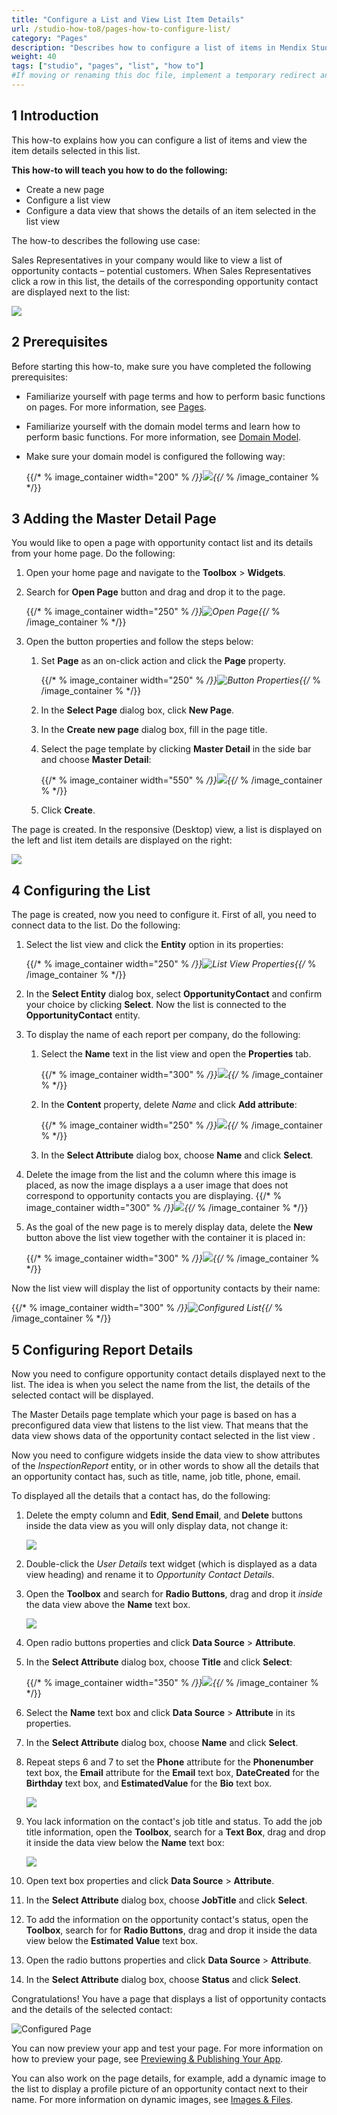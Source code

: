 ```yaml
---
title: "Configure a List and View List Item Details"
url: /studio-how-to8/pages-how-to-configure-list/
category: "Pages"
description: "Describes how to configure a list of items in Mendix Studio."
weight: 40
tags: ["studio", "pages", "list", "how to"]
#If moving or renaming this doc file, implement a temporary redirect and let the respective team know they should update the URL in the product. See Mapping to Products for more details.
---
```


## 1 Introduction 

This how-to explains how you can configure a list of items and view the item details selected in this list. 

**This how-to will teach you how to do the following:**

* Create a new page
* Configure a list view
* Configure a data view that shows the details of an item selected in the list view

The how-to describes the following use case: 

Sales Representatives in your company would like to view a list of opportunity contacts – potential customers. When Sales Representatives click a row in this list, the details of the corresponding opportunity contact are displayed next to the list:

![](/attachments/studio-how-to8/pages/pages-how-to-configure-list/configured-page.png)

## 2 Prerequisites

Before starting this how-to, make sure you have completed the following prerequisites:

* Familiarize yourself with page terms and how to perform basic functions on pages. For more information, see [Pages](/studio8/page-editor/). 

* Familiarize yourself with the domain model terms and learn how to perform basic functions. For more information, see [Domain Model](/studio8/domain-models/).

* Make sure your domain model is configured the following way:

    {{/* % image_container width="200" % */}}![](/attachments/studio-how-to8/pages/pages-how-to-configure-list/domain-model.png){{/* % /image_container % */}} 

## 3 Adding the Master Detail Page

You would like to open a page with opportunity contact list and its details from your home page. Do the following:

1. Open your home page and navigate to the **Toolbox** > **Widgets**.

2. Search for **Open Page** button and drag and drop it to the page.

	{{/* % image_container width="250" % */}}![Open Page](/attachments/studio-how-to8/pages/pages-how-to-configure-list/open-page-button.png){{/* % /image_container % */}}

3. Open the button properties and follow the steps below:

    1. Set **Page** as an on-click action and click the **Page** property.

    	{{/* % image_container width="250" % */}}![Button Properties](/attachments/studio-how-to8/pages/pages-how-to-configure-list/button-properties.png){{/* % /image_container % */}}

    2.  In the **Select Page** dialog box, click **New Page**.

    3.  In the **Create new page** dialog box, fill in the page title. 

    4. Select the page template by clicking **Master Detail** in the side bar and choose **Master Detail**:

    	{{/* % image_container width="550" % */}}![](/attachments/studio-how-to8/pages/pages-how-to-configure-list/create-master-detail.png){{/* % /image_container % */}}

    5. Click **Create**.


The page is created. In the responsive (Desktop) view, a list is displayed on the left and list item details are displayed on the right:

![](/attachments/studio-how-to8/pages/pages-how-to-configure-list/master-details.png) 

## 4 Configuring the List

The page is created, now you need to configure it. First of all, you need to connect data to the list. Do the following:

1. Select the list view and click the **Entity** option in its properties:

	{{/* % image_container width="250" % */}}![List View Properties](/attachments/studio-how-to8/pages/pages-how-to-configure-list/list-view-entity.png){{/* % /image_container % */}}

2. In the **Select Entity** dialog box, select **OpportunityContact** and confirm your choice by clicking **Select**. Now the list is connected to the **OpportunityContact** entity. 

3. To display the name of each report per company, do the following:

    1. Select the **Name** text in the list view and open the **Properties** tab.

    	{{/* % image_container width="300" % */}}![](/attachments/studio-how-to8/pages/pages-how-to-configure-list/text.png){{/* % /image_container % */}}

    2. In the **Content** property, delete *Name* and click **Add attribute**:

    	{{/* % image_container width="250" % */}}![](/attachments/studio-how-to8/pages/pages-how-to-configure-list/text-content.png){{/* % /image_container % */}}

    3. In the **Select Attribute** dialog box, choose **Name** and click **Select**. 

4. Delete the image from the list and the column where this image is placed, as now the image displays a a user image that does not correspond to opportunity contacts you are displaying.
    {{/* % image_container width="300" % */}}![](/attachments/studio-how-to8/pages/pages-how-to-configure-list/list-with-no-image.png){{/* % /image_container % */}}

5. As the goal of the new page is to merely display data, delete the **New** button above the list view together with the container it is placed in:

    {{/* % image_container width="300" % */}}![](/attachments/studio-how-to8/pages/pages-how-to-configure-list/container.png){{/* % /image_container % */}}

Now the list view will display the list of opportunity contacts by their name:

{{/* % image_container width="300" % */}}![Configured List](/attachments/studio-how-to8/pages/pages-how-to-configure-list/list-configured.png){{/* % /image_container % */}} 

## 5 Configuring Report Details

Now you need to configure opportunity contact details displayed next to the list. The idea is when you select the name from the list, the details of the selected contact will be displayed. 

The Master Details page template which your page is based on has a preconfigured data view that listens to the list view. That means that the data view shows data of the opportunity contact selected in the list view . 

Now you need to configure widgets inside the data view to show attributes of the *InspectionReport* entity, or in other words to show all the details that an opportunity contact has, such as title, name, job title, phone, email. 

To displayed all the details that a contact has, do the following:

1. Delete the empty column and **Edit**, **Send Email**, and **Delete** buttons inside the data view as you will only display data, not change it:

    ![](/attachments/studio-how-to8/pages/pages-how-to-configure-list/data-view-buttons.png)

2. Double-click the *User Details* text widget (which is displayed as a data view heading) and rename it to *Opportunity Contact Details*. 

3. Open the **Toolbox** and search for **Radio Buttons**, drag and drop it *inside* the data view above the **Name** text box.

    ![](/attachments/studio-how-to8/pages/pages-how-to-configure-list/radio-buttons.png)

4. Open radio buttons properties and click **Data Source** > **Attribute**.

5. In the **Select Attribute** dialog box, choose **Title** and click **Select**:

    {{/* % image_container width="350" % */}}![](/attachments/studio-how-to8/pages/pages-how-to-configure-list/title.png){{/* % /image_container % */}}

6. Select the **Name** text box and click **Data Source** > **Attribute** in its properties. 

7. In the **Select Attribute** dialog box, choose **Name** and click **Select**.

8. Repeat steps 6 and 7 to set the **Phone** attribute for the **Phonenumber** text box, the **Email** attribute for the **Email** text box, **DateCreated**  for the **Birthday** text box, and **EstimatedValue** for the **Bio** text box. 

    ![](/attachments/studio-how-to8/pages/pages-how-to-configure-list/attributes-replaced.png)

9. You lack information on the contact's job title and status. To add the job title information, open the **Toolbox**, search for a **Text Box**, drag and drop it inside the data view below the **Name** text box:

    ![](/attachments/studio-how-to8/pages/pages-how-to-configure-list/job-title-text-box.png)

10. Open text box properties and click **Data Source** > **Attribute**. 

11. In the **Select Attribute** dialog box, choose **JobTitle** and click **Select**.

12. To add the information on the opportunity contact's status, open the **Toolbox**, search for for **Radio Buttons**, drag and drop it inside the data view below the **Estimated Value** text box.

13. Open the radio buttons properties and click **Data Source** > **Attribute**.

14. In the **Select Attribute** dialog box, choose **Status** and click **Select**.

Congratulations! You have a page that displays a list of opportunity contacts and the details of the selected contact:

![Configured Page](/attachments/studio-how-to8/pages/pages-how-to-configure-list/configured-page.png)

You can now preview your app and test your page. For more information on how to preview your page, see [Previewing & Publishing Your App](/studio8/publishing-app/).

You can also work on the page details, for example, add a dynamic image to the list to display a profile picture of an opportunity contact next to their name. For more information on dynamic images, see [Images & Files](/studio8/page-editor-widgets-images-and-files/).